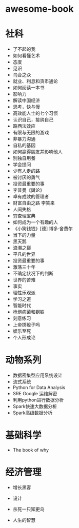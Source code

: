 # awesome-book

# 社科
* 了不起的我
* 如何看懂艺术
* 态度
* 见识
* 乌合之众
* 就业、利息和货币通论
* 如何阅读一本书
* 影响力
* 解读中国经济
* 思考，快与慢
* 高效能人士的七个习惯
* 认识自己，接纳自己
* 路西法效应
* 有限与无限的游戏
* 非暴力沟通
* 自私的基因
* 如何赢得朋友并影响他人
* 别独自用餐
* 学会提问
* 少有人走的路
* 被讨厌的勇气
* 投资最重要的事
* 李普曼《舆论》
* 卓有成效的管理者
* 财富自由之路 李笑来
* 人间失格
* 穷查理宝典
* 如何成为一个有趣的人
* 《小狗钱钱》[德] 博多·舍费尔
* 当下的力量
* 黑天鹅
* 浪潮之巅
* 平凡的世界
* 投资最重要的事
* 激荡三十年
* 不确定状况下的判断
* 世界的苦难
* 事实
* 理性乐观派
* 学习之道
* 智能时代
* 枪炮病菌和钢铁
* 刻意练习
* 上帝掷骰子吗
* 娱乐至死
* 个人形成论

# 动物系列
* 数据密集型应用系统设计
* 流式系统
* Python for Data Analysis
* SRE Google 运维解密
* 利用python进行数据分析
* Spark快速大数据分析
* Spark高级数据分析

# 基础科学
* The book of why

# 经济管理
* 增长黑客
* 设计

* 杀死一只知更鸟
* 人生的智慧
